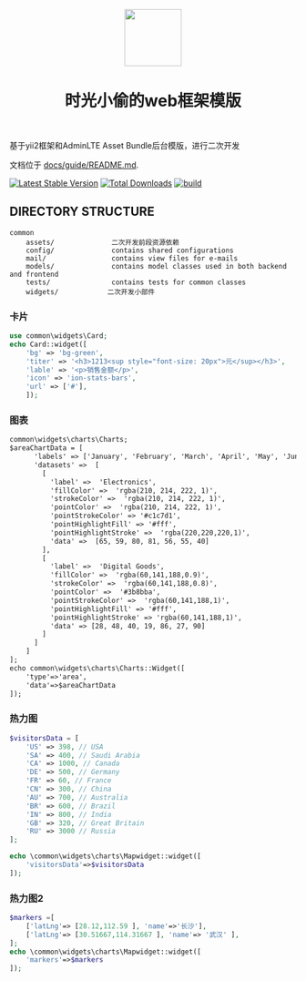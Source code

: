 <p align="center">
    <a href="https://github.com/yiisoft" target="_blank">
        <img src="https://avatars0.githubusercontent.com/u/993323" height="100px">
    </a>
    <h1 align="center">时光小偷的web框架模版</h1>
    <br>
</p>

基于yii2框架和AdminLTE Asset Bundle后台模版，进行二次开发

文档位于 [docs/guide/README.md](docs/guide/README.md).

[![Latest Stable Version](https://img.shields.io/packagist/v/yiisoft/yii2-app-advanced.svg)](https://packagist.org/packages/yiisoft/yii2-app-advanced)
[![Total Downloads](https://img.shields.io/packagist/dt/yiisoft/yii2-app-advanced.svg)](https://packagist.org/packages/yiisoft/yii2-app-advanced)
[![build](https://github.com/yiisoft/yii2-app-advanced/workflows/build/badge.svg)](https://github.com/yiisoft/yii2-app-advanced/actions?query=workflow%3Abuild)

DIRECTORY STRUCTURE
-------------------

```
common
    assets/              二次开发前段资源依赖
    config/              contains shared configurations
    mail/                contains view files for e-mails
    models/              contains model classes used in both backend and frontend
    tests/               contains tests for common classes    
    widgets/            二次开发小部件

```
### 卡片
```php
use common\widgets\Card;
echo Card::widget([
    'bg' => 'bg-green',
    'titer' => '<h3>1213<sup style="font-size: 20px">元</sup></h3>',
    'lable' => '<p>销售金额</p>',
    'icon' => 'ion-stats-bars',
    'url' => ['#'],
    ]);
```
### 图表
```html
common\widgets\charts\Charts;
$areaChartData = [
      'labels' => ['January', 'February', 'March', 'April', 'May', 'June', 'July'],
      'datasets' =>  [
        [
          'label' =>  'Electronics',
          'fillColor' =>  'rgba(210, 214, 222, 1)',
          'strokeColor' =>  'rgba(210, 214, 222, 1)',
          'pointColor' =>  'rgba(210, 214, 222, 1)',
          'pointStrokeColor' => '#c1c7d1',
          'pointHighlightFill' => '#fff',
          'pointHighlightStroke' =>  'rgba(220,220,220,1)',
          'data' =>  [65, 59, 80, 81, 56, 55, 40]
        ],
        [
          'label' =>  'Digital Goods',
          'fillColor' =>  'rgba(60,141,188,0.9)',
          'strokeColor' =>  'rgba(60,141,188,0.8)',
          'pointColor' =>  '#3b8bba',
          'pointStrokeColor' =>  'rgba(60,141,188,1)',
          'pointHighlightFill' => '#fff',
          'pointHighlightStroke' => 'rgba(60,141,188,1)',
          'data' => [28, 48, 40, 19, 86, 27, 90]
        ]
      ]
    ]
];
echo common\widgets\charts\Charts::Widget([
    'type'=>'area',
    'data'=>$areaChartData
]);
```
### 热力图
```php
$visitorsData = [
    'US' => 398, // USA
    'SA' => 400, // Saudi Arabia
    'CA' => 1000, // Canada
    'DE' => 500, // Germany
    'FR' => 60, // France
    'CN' => 300, // China
    'AU' => 700, // Australia
    'BR' => 600, // Brazil
    'IN' => 800, // India
    'GB' => 320, // Great Britain
    'RU' => 3000 // Russia
];

echo \common\widgets\charts\Mapwidget::widget([
    'visitorsData'=>$visitorsData
]);
```
### 热力图2
```php
$markers =[
    ['latLng'=> [28.12,112.59 ], 'name'=>'长沙'],
    ['latLng'=> [30.51667,114.31667 ], 'name'=> '武汉' ],
];
echo \common\widgets\charts\Mapwidget::widget([
    'markers'=>$markers
]);
```